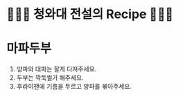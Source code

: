 # 👨🏻‍🍳 청와대 전설의 Recipe 👩🏻‍🍳

# 마파두부

1. 양파와 대파는 잘게 다져주세요.
2. 두부는 깍둑썰기 해주세요.
3. 후라이팬에 기름을 두르고 양파를 볶아주세요.
